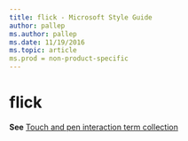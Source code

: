 ```yaml
---
title: flick - Microsoft Style Guide
author: pallep
ms.author: pallep
ms.date: 11/19/2016
ms.topic: article
ms.prod = non-product-specific
---
```


# flick

**See** [Touch and pen interaction term collection](/style-guide/a-z-word-list-term-collections/term-collections/touch-pen-interaction-terms)
